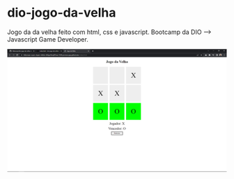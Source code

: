 # dio-jogo-da-velha

Jogo da da velha feito com html, css e javascript. Bootcamp da DIO --> Javascript Game Developer.

![My Image](sample_01.png)